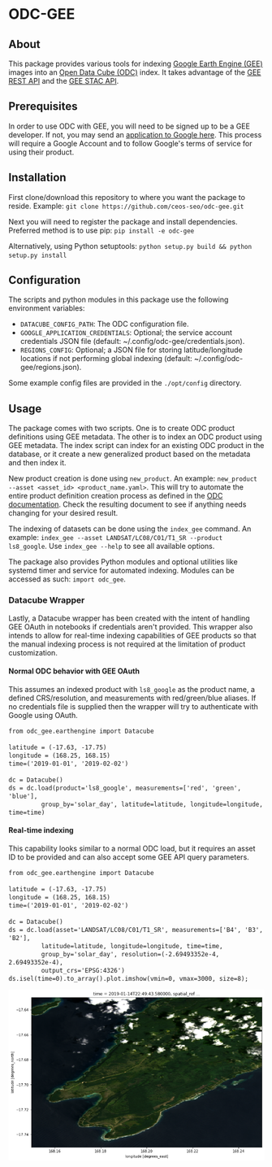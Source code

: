 # ODC-GEE

## About
This package provides various tools for indexing [Google Earth Engine
(GEE)](https://earthengine.google.com/)
images into an [Open Data Cube
(ODC)](https://datacube-core.readthedocs.io/en/latest/index.html) index.  It
takes advantage of the [GEE REST
API](https://developers.google.com/earth-engine/reference) and the [GEE STAC
API](https://earthengine-stac.storage.googleapis.com/).

## Prerequisites
In order to use ODC with GEE, you will need to be signed up to be a GEE
developer. If not, you may send an [application to Google
here](https://signup.earthengine.google.com/). This process will require a
Google Account and to follow Google's terms of service for using their
product.

## Installation
First clone/download this repository to where you want the package to reside.
Example: `git clone https://github.com/ceos-seo/odc-gee.git`

Next you will need to register the package and install dependencies.
Preferred method is to use pip:
`pip install -e odc-gee`

Alternatively, using Python setuptools:
`python setup.py build && python setup.py install`

## Configuration
The scripts and python modules in this package use the following environment
variables:

* `DATACUBE_CONFIG_PATH`: The ODC configuration file.
* `GOOGLE_APPLICATION_CREDENTIALS`: Optional; the service account credentials
  JSON file (default: ~/.config/odc-gee/credentials.json).
* `REGIONS_CONFIG`: Optional; a JSON file for storing latitude/longitude
  locations if not performing global indexing (default:
~/.config/odc-gee/regions.json).

Some example config files are provided in the `./opt/config` directory.

## Usage
The package comes with two scripts. One is to create ODC product definitions
using GEE metadata. The other is to index an ODC product using GEE metadata.
The index script can index for an existing ODC product in the database, or it
create a new generalized product based on the metadata and then index it.

New product creation is done using `new_product`. An example: `new_product
--asset <asset_id> <product_name.yaml>`. This will try to automate the entire
product definition creation process as defined in the [ODC
documentation](https://datacube-core.readthedocs.io/en/latest/ops/product.html).
Check the resulting document to see if anything needs changing for your desired
result.

The indexing of datasets can be done using the `index_gee` command. An example:
`index_gee --asset LANDSAT/LC08/C01/T1_SR --product ls8_google`. Use `index_gee
--help` to see all available options.

The package also provides Python modules and optional utilities like systemd
timer and service for automated indexing. Modules can be accessed as such:
`import odc_gee`.

### Datacube Wrapper
Lastly, a Datacube wrapper has been created with the intent of handling GEE
OAuth in notebooks if credentials aren't provided. This wrapper also intends to
allow for real-time indexing capabilities of GEE products so that the manual
indexing process is not required at the limitation of product customization.

#### Normal ODC behavior with GEE OAuth
This assumes an indexed product with `ls8_google` as the product name, a defined CRS/resolution, and
measurements with red/green/blue aliases. If no credentials file is supplied then the wrapper will
try to authenticate with Google using OAuth.

	from odc_gee.earthengine import Datacube

	latitude = (-17.63, -17.75)
	longitude = (168.25, 168.15)
	time=('2019-01-01', '2019-02-02')

	dc = Datacube()
	ds = dc.load(product='ls8_google', measurements=['red', 'green', 'blue'],
		     group_by='solar_day', latitude=latitude, longitude=longitude, time=time)

#### Real-time indexing
This capability looks similar to a normal ODC load, but it requires an asset ID to be provided and
can also accept some GEE API query parameters.

	from odc_gee.earthengine import Datacube

	latitude = (-17.63, -17.75)
	longitude = (168.25, 168.15)
	time=('2019-01-01', '2019-02-02')

	dc = Datacube()
	ds = dc.load(asset='LANDSAT/LC08/C01/T1_SR', measurements=['B4', 'B3', 'B2'],
		     latitude=latitude, longitude=longitude, time=time,
		     group_by='solar_day', resolution=(-2.69493352e-4, 2.69493352e-4),
		     output_crs='EPSG:4326')
	ds.isel(time=0).to_array().plot.imshow(vmin=0, vmax=3000, size=8);

![](/docs/images/real-time-example.png)
